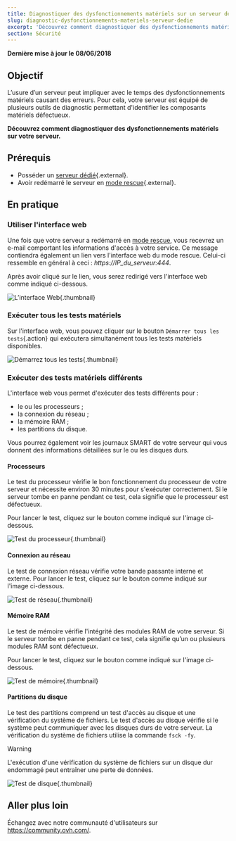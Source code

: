 ```yaml
---
title: Diagnostiquer des dysfonctionnements matériels sur un serveur dédié
slug: diagnostic-dysfonctionnements-materiels-serveur-dedie
excerpt: 'Découvrez comment diagnostiquer des dysfonctionnements matériels sur votre serveur'
section: Sécurité
---
```


**Dernière mise à jour le 08/06/2018**

## Objectif


L’usure d’un serveur peut impliquer avec le temps des dysfonctionnements matériels causant des erreurs. Pour cela, votre serveur est équipé de plusieurs outils de diagnostic permettant d'identifier les composants matériels défectueux.

**Découvrez comment diagnostiquer des dysfonctionnements matériels sur votre serveur.**


## Prérequis

* Posséder un [serveur dédié](https://www.ovh.com/fr/serveurs_dedies/){.external}.
* Avoir redémarré le serveur en [mode rescue](https://docs.ovh.com/fr/dedicated/ovh-rescue/){.external}.


## En pratique

### Utiliser l'interface web

Une fois que votre serveur a redémarré en [mode rescue](https://docs.ovh.com/fr/dedicated/ovh-rescue/), vous recevrez un e-mail comportant les informations d'accès à votre service. Ce message contiendra également un lien vers l'interface web du mode rescue. Celui-ci ressemble en général à ceci : *https://IP_du_serveur:444*.

Après avoir cliqué sur le lien, vous serez redirigé vers l'interface web comme indiqué ci-dessous.

![L’interface Web](images/rescue-mode-04.png){.thumbnail}


### Exécuter tous les tests matériels

Sur l'interface web, vous pouvez cliquer sur le bouton `Démarrer tous les tests`{.action} qui exécutera simultanément tous les tests matériels disponibles.

![Démarrez tous les tests](images/rescue-mode-042.png){.thumbnail}


### Exécuter des tests matériels différents

L'interface web vous permet d'exécuter des tests différents pour :

- le ou les processeurs ;
- la connexion du réseau ;
- la mémoire RAM ;
- les partitions du disque.

Vous pourrez également voir les journaux SMART de votre serveur qui vous donnent des informations détaillées sur le ou les disques durs.

 
#### Processeurs

Le test du processeur vérifie le bon fonctionnement du processeur de votre serveur et nécessite environ 30 minutes pour s'exécuter correctement. Si le serveur tombe en panne pendant ce test, cela signifie que le processeur est défectueux.

Pour lancer le test, cliquez sur le bouton comme indiqué sur l'image ci-dessous.

![Test du processeur](images/processors.png){.thumbnail}

#### Connexion au réseau

Le test de connexion réseau vérifie votre bande passante interne et externe. Pour lancer le test, cliquez sur le bouton comme indiqué sur l'image ci-dessous.

![Test de réseau](images/network-connection.png){.thumbnail}

#### Mémoire RAM

Le test de mémoire vérifie l'intégrité des modules RAM de votre serveur. Si le serveur tombe en panne pendant ce test, cela signifie qu’un ou plusieurs modules RAM sont défectueux.

Pour lancer le test, cliquez sur le bouton comme indiqué sur l'image ci-dessous.

![Test de mémoire](images/memory.png){.thumbnail}

#### Partitions du disque

Le test des partitions comprend un test d'accès au disque et une vérification du système de fichiers. Le test d'accès au disque vérifie si le système peut communiquer avec les disques durs de votre serveur. La vérification du système de fichiers utilise la commande `fsck -fy`.

> [!warning]
>
> L'exécution d'une vérification du système de fichiers sur un disque dur endommagé peut entraîner une perte de données.
>

![Test de disque](images/partitions.png){.thumbnail}

## Aller plus loin

Échangez avec notre communauté d'utilisateurs sur <https://community.ovh.com/>.